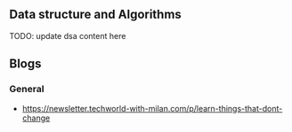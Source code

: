 ## Data structure and Algorithms
TODO: update dsa content here

## Blogs
### General
- https://newsletter.techworld-with-milan.com/p/learn-things-that-dont-change
